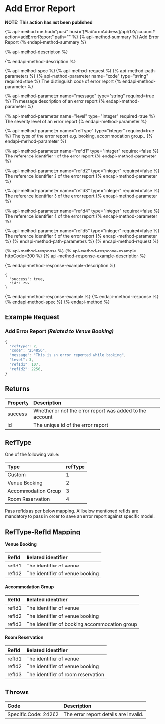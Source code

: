 # Add Error Report

**NOTE: This action has not been published**

{% api-method method="post" host="\[PlatformAddress\]/api/1.0/account?action=addErrorReport" path="" %}
{% api-method-summary %}
Add Error Report
{% endapi-method-summary %}

{% api-method-description %}

{% endapi-method-description %}

{% api-method-spec %}
{% api-method-request %}
{% api-method-path-parameters %}
{% api-method-parameter name="code" type="string" required=true %}
The distinguish code of error report
{% endapi-method-parameter %}

{% api-method-parameter name="message" type="string" required=true %}
Th message description of an error  report
{% endapi-method-parameter %}

{% api-method-parameter name="level" type="integer" required=true %}
The severity level of an error report
{% endapi-method-parameter %}

{% api-method-parameter name="refType" type="integer" required=true %}
The type of the error report e.g. booking, accommodation group..
{% endapi-method-parameter %}

{% api-method-parameter name="refId1" type="integer" required=false %}
The reference identifier 1 of the error report
{% endapi-method-parameter %}

{% api-method-parameter name="refId2" type="integer" required=false %}
The reference identifier 2 of the error report
{% endapi-method-parameter %}

{% api-method-parameter name="refId3" type="integer" required=false %}
The reference identifier 3 of the error report
{% endapi-method-parameter %}

{% api-method-parameter name="refId4" type="integer" required=false %}
The reference identifier 4 of the error report
{% endapi-method-parameter %}

{% api-method-parameter name="refId5" type="integer" required=false %}
The reference identifier 5 of the error report
{% endapi-method-parameter %}
{% endapi-method-path-parameters %}
{% endapi-method-request %}

{% api-method-response %}
{% api-method-response-example httpCode=200 %}
{% api-method-response-example-description %}

{% endapi-method-response-example-description %}

```text
{
  "success": true,
  "id": 755
}
```
{% endapi-method-response-example %}
{% endapi-method-response %}
{% endapi-method-spec %}
{% endapi-method %}

## Example Request

### Add Error Report _\(Related to Venue Booking\)_

```javascript
{
  "refType": 2,
  "code": "254856",
  "message": "This is an error reported while booking",
  "level": 3,
  "refId1": 107,
  "refId2": 2256,
}
```

## Returns

| Property | Description |
| :--- | :--- |
| success | Whether or not the error report was added to the account |
| id | The unique id of the error report |

## RefType

One of the following value:

| Type | refType |
| :--- | :--- |
| Custom | 1 |
| Venue Booking | 2 |
| Accommodation Group | 3 |
| Room Reservation | 4 |

Pass refIds as per below mapping. All below mentioned refIds are mandatory to pass in order to save an error report against specific model.

## RefType-RefId Mapping

#### Venue Booking

| RefId | Related identifier |
| :--- | :--- |
| refId1 |  The identifier of venue |
| refId2 | The identifier of venue booking |

#### Accommodation Group

| RefId | Related identifier |
| :--- | :--- |
| refId1 |  The identifier of venue |
| refId2 | The identifier of venue booking |
| refId3 | The identifier of booking accommodation group |

#### Room Reservation

| RefId | Related identifier |
| :--- | :--- |
| refId1 | The identifier of venue |
| refId2 | The identifier of venue booking |
| refId3 | The identifier of room reservation |

## Throws

| Code | Description |
| :--- | :--- |
| Specific Code: 24262 | The error report details are invalid. |
